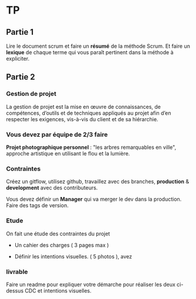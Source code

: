 # TP

## Partie 1 

Lire le document scrum et faire un **résumé** de la méthode Scrum. Et faire un **lexique** de chaque terme qui vous paraît pertinent dans la méthode à expliciter.

## Partie 2

### Gestion de projet

La gestion de projet est la mise en œuvre de connaissances, de compétences, d’outils et de techniques appliqués au projet afin d’en respecter les exigences, vis-à-vis du client et de sa hiérarchie.

### Vous devez par équipe de 2/3 faire 

**Projet photographique personnel** : "les arbres remarquables en ville", approche artistique en utilisant le flou et la lumière.

### Contraintes

Créez un gitflow, utilisez github, travaillez avec des branches, **production** & **development** avec des contributeurs.

Vous devez définir un **Manager** qui va merger le dev dans la production. Faire des tags de version.

### Etude

On fait une étude des contraintes du projet

- Un cahier des charges ( 3 pages max )

- Définir les intentions visuelles. ( 5 photos ), avez 

### livrable

Faire un readme pour expliquer votre démarche pour réaliser les deux ci-dessus CDC et intentions visuelles.
